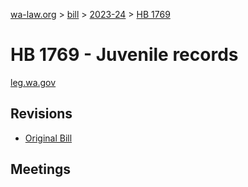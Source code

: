 [wa-law.org](/) > [bill](/bill/) > [2023-24](/bill/2023-24/) > [HB 1769](/bill/2023-24/hb/1769/)

# HB 1769 - Juvenile records
[leg.wa.gov](https://app.leg.wa.gov/billsummary?BillNumber=1769&Year=2023&Initiative=false)

## Revisions
* [Original Bill](1/)

## Meetings